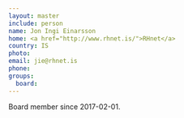 ```yaml
---
layout: master
include: person
name: Jon Ingi Einarsson
home: <a href="http://www.rhnet.is/">RHnet</a>
country: IS
photo:
email: jie@rhnet.is
phone:
groups:
  board:
---
```

Board member since 2017-02-01.

